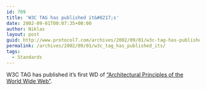```yaml
---
id: 709
title: 'W3C TAG has published it&#8217;s'
date: 2002-09-01T00:07:35+00:00
author: Niklas
layout: post
guid: http://www.protocol7.com/archives/2002/09/01/w3c-tag-has-published-its/
permalink: /archives/2002/09/01/w3c_tag_has_published_its/
tags:
  - Standards
---
```

<div class='microid-1caf23cf0b8d3b376138423037521bceccbfa6fd'>
  <p>
    W3C TAG has published it&#8217;s first WD of <a href="http://www.w3.org/TR/2002/WD-webarch-20020830/">&#8220;Architectural Principles of the World Wide Web&#8221;</a>.
  </p>
</div>